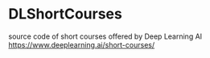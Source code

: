 # DLShortCourses
source code of short courses offered by Deep Learning AI https://www.deeplearning.ai/short-courses/
